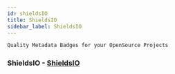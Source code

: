 ```yaml
---
id: shieldsIO
title: ShieldsIO
sidebar_label: ShieldsIO
---
```


```bash
Quality Metadata Badges for your OpenSource Projects
```
### ShieldsIO - [ShieldsIO](https://shields.io/)